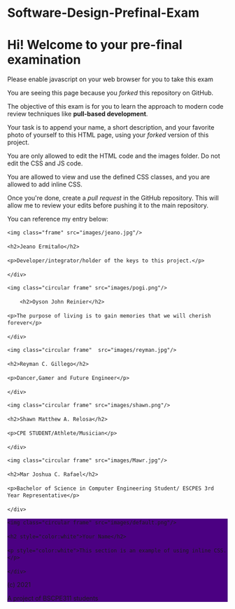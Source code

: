 # Software-Design-Prefinal-Exam
<html>
   
<head>
     
<title>Softare Design Pre-final Exam</title>
   
<script text='text/javascript' src='script.js'></script>
    
<link rel="stylesheet" href="style.css"/>
  
</head>
    
<body>
        
<div class="section">
    
<h1 id="h1">Hi! Welcome to your pre-final examination</h1>
 
<noscript><p class="warning">Please enable javascript on your web browser for you to take this exam</p></noscript>
   
<p>You are seeing this page because you <em>forked</em> this repository on GitHub.</p>
           
<p>The objective of this exam is for you to learn the approach to modern code review techniques like <strong>pull-based development</strong>.</p>
  
<p>Your task is to append your name, a short description, and your favorite photo of yourself to this HTML page, using your <em>forked</em> version of this project.</p>
  
<p>You are only allowed to edit the HTML code and the images folder. Do not edit the CSS and JS code.</p>
  
<p>You are allowed to view and use the defined CSS classes, and you are allowed to add inline CSS.</p>
  
<p>Once you're done, create a <em>pull request</em> in the GitHub repository. This will allow me to review your edits before pushing it to the main repository.</p>

<p>You can reference my entry below:</p>
  

</div>
 
<div class="section center alternate">
  
	<img class="frame" src="images/jeano.jpg"/>
            
	<h2>Jeano Ermitaño</h2>
            
	<p>Developer/integrator/holder of the keys to this project.</p>
        
	</div>

        
<!-- make your edits beyond this point -->
 
       
<div class="section center">
           
	<img class="circular frame" src="images/pogi.png"/>
 
        <h2>Oyson John Reinier</h2>
            
	<p>The purpose of living is to gain memories that we will cherish forever</p>
        
	</div>
        

<div class="section center alternate">
            
	<img class="circular frame"  src="images/reyman.jpg"/>
            
	<h2>Reyman C. Gillego</h2>
            
	<p>Dancer,Gamer and Future Engineer</p>
        
	</div>
        
	
<div class="section center">
            
	<img class="circular frame" src="images/shawn.png"/>
            
	<h2>Shawn Matthew A. Relosa</h2>
            
	<p>CPE STUDENT/Athlete/Musician</p>
          
	</div>

        

<div class="section center">
            
	<img class="circular frame" src="images/Mawr.jpg"/>
            
	<h2>Mar Joshua C. Rafael</h2>
            
	<p>Bachelor of Science in Computer Engineering Student/ ESCPES 3rd Year Representative</p>
        
	</div>

  
<!-- sample section with inline CSS -->
        
	
<div class="section center alternate" style="background-color:indigo">

	<img class="circular frame" src="images/default.png"/>
            
	<h2 style="color:white">Your Name</h2>
            
	<p style="color:white">This section is an example of using inline CSS.</p>
        
	</div>

 
       
<!-- do not edit beyond this point -->
        
<div id="footer" class="section">
            
<p class="right">(c) 2021</p>
            
<p>A project of BSCPE311 students</p>
        
</div>
    
</body>
</html>
